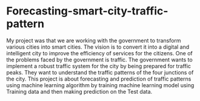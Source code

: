 # Forecasting-smart-city-traffic-pattern
My project was that we are working with the government to transform various cities into smart cities. The vision is to convert it into a digital and intelligent city to improve the efficiency of services for the citizens. One of the problems faced by the government is traffic. 
The government wants to implement a robust traffic system for the city by being prepared for traffic peaks. They want to understand the traffic patterns of the four junctions of the city.
This project is about forecasting and prediction of traffic patterns using machine learning algorithm by training machine learning model using Training data and then making prediction on the Test data.
